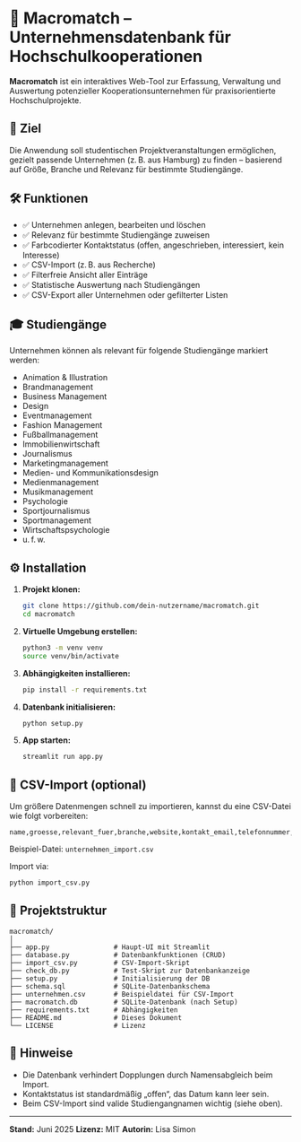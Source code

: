 # 🎯 Macromatch – Unternehmensdatenbank für Hochschulkooperationen

**Macromatch** ist ein interaktives Web-Tool zur Erfassung, Verwaltung und Auswertung potenzieller Kooperationsunternehmen für praxisorientierte Hochschulprojekte.

## 🚀 Ziel

Die Anwendung soll studentischen Projektveranstaltungen ermöglichen, gezielt passende Unternehmen (z. B. aus Hamburg) zu finden – basierend auf Größe, Branche und Relevanz für bestimmte Studiengänge.

## 🛠 Funktionen

* ✅ Unternehmen anlegen, bearbeiten und löschen
* ✅ Relevanz für bestimmte Studiengänge zuweisen
* ✅ Farbcodierter Kontaktstatus (offen, angeschrieben, interessiert, kein Interesse)
* ✅ CSV-Import (z. B. aus Recherche)
* ✅ Filterfreie Ansicht aller Einträge
* ✅ Statistische Auswertung nach Studiengängen
* ✅ CSV-Export aller Unternehmen oder gefilterter Listen

## 🎓 Studiengänge

Unternehmen können als relevant für folgende Studiengänge markiert werden:

* Animation & Illustration
* Brandmanagement
* Business Management
* Design
* Eventmanagement
* Fashion Management
* Fußballmanagement
* Immobilienwirtschaft
* Journalismus
* Marketingmanagement
* Medien- und Kommunikationsdesign
* Medienmanagement
* Musikmanagement
* Psychologie
* Sportjournalismus
* Sportmanagement
* Wirtschaftspsychologie
* u. f. w.

## ⚙️ Installation

1. **Projekt klonen:**

   ```bash
   git clone https://github.com/dein-nutzername/macromatch.git
   cd macromatch
   ```

2. **Virtuelle Umgebung erstellen:**

   ```bash
   python3 -m venv venv
   source venv/bin/activate
   ```

3. **Abhängigkeiten installieren:**

   ```bash
   pip install -r requirements.txt
   ```

4. **Datenbank initialisieren:**

   ```bash
   python setup.py
   ```

5. **App starten:**

   ```bash
   streamlit run app.py
   ```

## 📃 CSV-Import (optional)

Um größere Datenmengen schnell zu importieren, kannst du eine CSV-Datei wie folgt vorbereiten:

```csv
name,groesse,relevant_fuer,branche,website,kontakt_email,telefonnummer,standort,notizen
```

Beispiel-Datei: `unternehmen_import.csv`

Import via:

```bash
python import_csv.py
```

## 📂 Projektstruktur

```text
macromatch/
│
├── app.py                # Haupt-UI mit Streamlit
├── database.py           # Datenbankfunktionen (CRUD)
├── import_csv.py         # CSV-Import-Skript
├── check_db.py           # Test-Skript zur Datenbankanzeige
├── setup.py              # Initialisierung der DB
├── schema.sql            # SQLite-Datenbankschema
├── unternehmen.csv       # Beispieldatei für CSV-Import
├── macromatch.db         # SQLite-Datenbank (nach Setup)
├── requirements.txt      # Abhängigkeiten
├── README.md             # Dieses Dokument
└── LICENSE               # Lizenz
```

## 📌 Hinweise

* Die Datenbank verhindert Dopplungen durch Namensabgleich beim Import.
* Kontaktstatus ist standardmäßig „offen“, das Datum kann leer sein.
* Beim CSV-Import sind valide Studiengangnamen wichtig (siehe oben).

---

**Stand:** Juni 2025
**Lizenz:** MIT
**Autorin:** Lisa Simon
